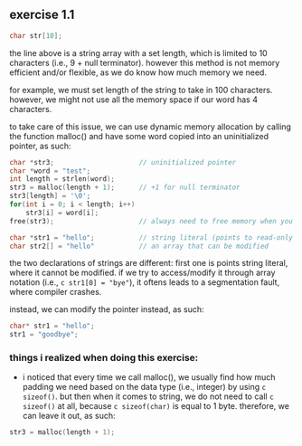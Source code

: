 
## exercise 1.1
```c
char str[10];
```

the line above is a string array with a set length, which is limited to 10 characters (i.e., 9 + null terminator). however this method is not memory efficient and/or flexible, as we do know how much memory we need.  

for example, we must set length of the string to take in 100 characters. however, we might not use all the memory space if our word has 4 characters.  

to take care of this issue, we can use dynamic memory allocation by calling the function malloc() and have some word copied into an uninitialized pointer, as such:  

```c
char *str3;                     // uninitialized pointer 
char *word = "test"; 
int length = strlen(word);
str3 = malloc(length + 1);      // +1 for null terminator
str3[length] = '\0';
for(int i = 0; i < length; i++)
    str3[i] = word[i];
free(str3);                     // always need to free memory when you want to  modify
```

```c
char *str1 = "hello";           // string literal (points to read-only memory)
char str2[] = "hello"           // an array that can be modified
```

the two declarations of strings are different: first one is points string literal, where it cannot be modified. if we try to access/modify it through array notation (i.e., ```c str1[0] = "bye"```), it oftens leads to a segmentation fault, where compiler crashes.      

instead, we can modify the pointer instead, as such:

```c
char* str1 = "hello"; 
str1 = "goodbye";
```

### things i realized when doing this exercise:
- i noticed that every time we call malloc(), we usually find how much padding we need based on the data type (i.e., integer) by using ```c sizeof()```. but then when it comes to string, we do not need to call ```c sizeof()``` at all, because ```c sizeof(char)``` is equal to 1 byte. therefore, we can leave it out, as such:

```c
str3 = malloc(length + 1);
```